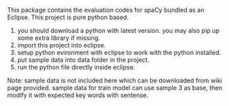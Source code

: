 This package contains the evaluation codes for spaCy bundled as an
Eclipse.  This project is pure python based.
1. you should download a python with latest version. you may also pip up some extra library if missing.
2. import this project into eclipse.
3. setup python evironment with eclipse to work with the python installed.
4. put sample data into data folder in the project.
5. run the python file directly inside eclipse.


Note: sample data is not included here which can be downloaded from wiki page provided.
      sample data for train model can use sample 3 as base, then modify it with expected key words with sentense.

